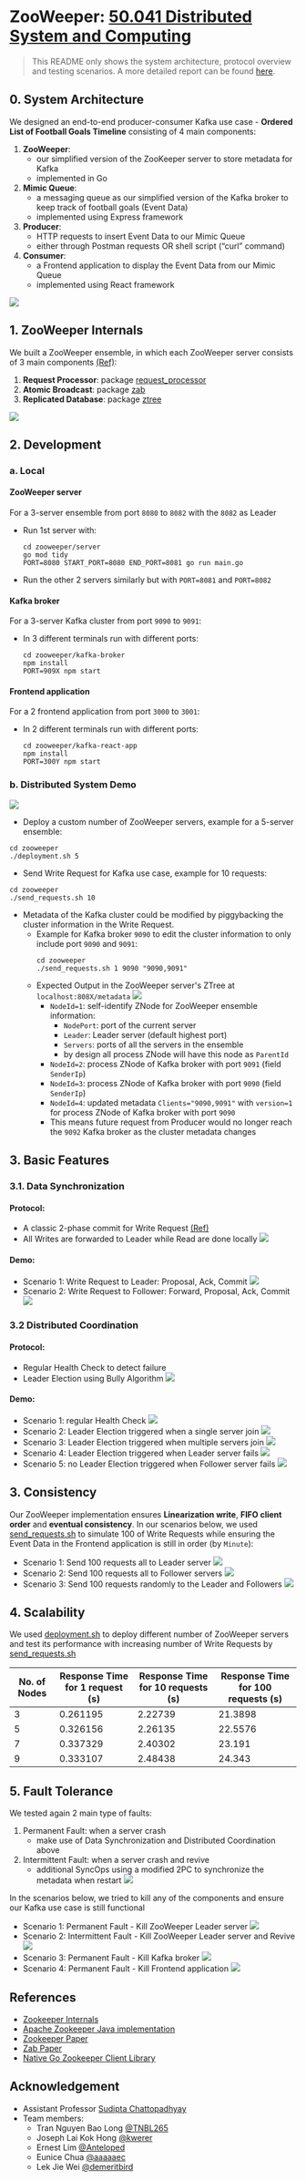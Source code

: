 # ZooWeeper: [50.041 Distributed System and Computing](https://istd.sutd.edu.sg/undergraduate/courses/50041-distributed-systems-computing/)

> This README only shows the system architecture, protocol overview and testing scenarios. A more detailed report can be found [here]().
## 0. System Architecture
We designed an end-to-end producer-consumer Kafka use case - **Ordered List of Football Goals Timeline** consisting of 4 main components:
1. **ZooWeeper**:
   - our simplified version of the ZooKeeper server to store metadata for Kafka
   - implemented in Go 
2. **Mimic Queue**:
   - a messaging queue as our simplified version of the Kafka broker to keep track of football goals (Event Data)
   - implemented using Express framework
3. **Producer**:
   - HTTP requests to insert Event Data to our Mimic Queue
   - either through Postman requests OR shell script (“curl” command)
4. **Consumer**:
   - a Frontend application to display the Event Data from our Mimic Queue
   - implemented using React framework

![](assets/architecture/system_architecture.png)

## 1. ZooWeeper Internals
We built a ZooWeeper ensemble, in which each ZooWeeper server consists of 3 main components [(Ref)](https://pdos.csail.mit.edu/6.824/papers/zookeeper.pdf):
1. **Request Processor**: package [request_processor](server/request_processors/routes.go)
2. **Atomic Broadcast**: package [zab](server/zab/zab.go)
3. **Replicated Database**: package [ztree](server/ztree/interface.go)

![](assets/architecture/zooweeper_internals.png)

## 2. Development
### a. Local
#### ZooWeeper server
For a 3-server ensemble from port `8080` to `8082` with the `8082` as Leader
- Run 1st server with:
   ```shell
   cd zooweeper/server
   go mod tidy 
   PORT=8080 START_PORT=8080 END_PORT=8081 go run main.go
   ```
- Run the other 2 servers similarly but with `PORT=8081` and `PORT=8082`
#### Kafka broker
For a 3-server Kafka cluster from port `9090` to `9091`:
- In 3 different terminals run with different ports:
   ```shell
   cd zooweeper/kafka-broker
   npm install
   PORT=909X npm start
   ```
#### Frontend application
For a 2 frontend application from port `3000` to `3001`:
- In 2 different terminals run with different ports:
   ```shell
   cd zooweeper/kafka-react-app
   npm install
   PORT=300Y npm start
   ```
### b. Distributed System Demo
![](assets/demo/happy_path.gif)
- Deploy a custom number of ZooWeeper servers, example for a 5-server ensemble:
```shell
cd zooweeper
./deployment.sh 5
```
- Send Write Request for Kafka use case, example for 10 requests:
```shell
cd zooweeper
./send_requests.sh 10
```
- Metadata of the Kafka cluster could be modified by piggybacking the cluster information in the Write Request.
  - Example for Kafka broker `9090` to edit the cluster information to only include port `9090` and `9091`:
      ```shell
      cd zooweeper
      ./send_requests.sh 1 9090 "9090,9091"
      ```
  - Expected Output in the ZooWeeper server's ZTree at `localhost:808X/metadata`
    ![](assets/demo/metadata_update.png)
    - `NodeId=1`: self-identify ZNode for ZooWeeper ensemble information:
      - `NodePort`: port of the current server
      - `Leader`: Leader server (default highest port)
      - `Servers`: ports of all the servers in the ensemble
      - by design all process ZNode will have this node as `ParentId`
    - `NodeId=2`: process ZNode of Kafka broker with port `9091` (field `SenderIp`)
    - `NodeId=3`: process ZNode of Kafka broker with port `9090` (field `SenderIp`)
    - `NodeId=4`: updated metadata `Clients="9090,9091"` with `version=1` for process ZNode of Kafka broker with port `9090` 
    - This means future request from Producer would no longer reach the `9092` Kafka broker as the cluster metadata changes

## 3. Basic Features
### 3.1. Data Synchronization
#### Protocol:
- A classic 2-phase commit for Write Request [(Ref)](https://zookeeper.apache.org/doc/r3.9.0/zookeeperInternals.html#sc_activeMessaging)
- All Writes are forwarded to Leader while Read are done locally
![](assets/protocol/data_synchronization.png)
#### Demo:
- Scenario 1: Write Request to Leader: Proposal, Ack, Commit
![](assets/demo/data_synchronization/leader_receive.gif)
- Scenario 2: Write Request to Follower: Forward, Proposal, Ack, Commit
![](assets/demo/data_synchronization/follower_receive.gif)

### 3.2 Distributed Coordination
#### Protocol:
- Regular Health Check to detect failure
- Leader Election using Bully Algorithm
![](assets/protocol/distributed_coordination.png)
#### Demo:
- Scenario 1: regular Health Check
![](assets/demo/distributed_coordination/regular_health_check.gif)
- Scenario 2: Leader Election triggered when a single server join
![](assets/demo/distributed_coordination/leader_election_single_join.gif)
- Scenario 3: Leader Election triggered when multiple servers join
![](assets/demo/distributed_coordination/leader_election_multiple_join.gif)
- Scenario 4: Leader Election triggered when Leader server fails
![](assets/demo/distributed_coordination/killing_leader.gif)
- Scenario 5: no Leader Election triggered when Follower server fails
![](assets/demo/distributed_coordination/killing_follower.gif)

## 3. Consistency
Our ZooWeeper implementation ensures **Linearization write**, **FIFO client order** and **eventual consistency**.
In our scenarios below, we used [send_requests.sh](./send_requests.sh) to simulate 100 of Write Requests while ensuring the Event Data in the
Frontend application is still in order (by `Minute`):
- Scenario 1: Send 100 requests all to Leader server
![](assets/demo/consistency/100leaders.gif)
- Scenario 2: Send 100 requests all to Follower servers
![](assets/demo/consistency/100followers.gif)
- Scenario 3: Send 100 requests randomly to the Leader and Followers
![](assets/demo/consistency/100random.gif)

## 4. Scalability
We used [deployment.sh](./deployment.sh) to deploy different number of ZooWeeper servers and test its performance with 
increasing number of Write Requests by [send_requests.sh](./send_requests.sh)

| No. of Nodes | Response Time for 1 request (s)  | Response Time for 10 requests (s) | Response Time for 100 requests (s) |
|--------------|----------------------------------|-----------------------------------|------------------------------------|
| 3            | 0.261195                         | 2.22739                           | 21.3898                            |
| 5            | 0.326156                         | 2.26135                           | 22.5576                            |
| 7            | 0.337329                         | 2.40302                           | 23.191                             |
| 9            | 0.333107                         | 2.48438                           | 24.343                             |

## 5. Fault Tolerance
We tested again 2 main type of faults:
1. Permanent Fault: when a server crash
   - make use of Data Synchronization and Distributed Coordination above  
2. Intermittent Fault: when a server crash and revive
   - additional SyncOps using a modified 2PC to synchronize the metadata when restart
    ![](assets/protocol/fault_tolerance.png)

In the scenarios below, we tried to kill any of the components and ensure our Kafka use case is still functional
- Scenario 1: Permanent Fault - Kill ZooWeeper Leader server
![](assets/demo/fault_tolerance/permanent.gif)
- Scenario 2: Intermittent Fault - Kill ZooWeeper Leader server and Revive
![](assets/demo/fault_tolerance/intermittent.gif)
- Scenario 3: Permanent Fault - Kill Kafka broker
![](assets/demo/fault_tolerance/kill_kafka.gif)
- Scenario 4: Permanent Fault - Kill Frontend application
![](assets/demo/fault_tolerance/kill_react.gif)

## References
- [Zookeeper Internals](https://zookeeper.apache.org/doc/r3.9.0/zookeeperInternals.html)
- [Apache Zookeeper Java implementation](https://github.com/apache/zookeeper)
- [Zookeeper Paper](https://pdos.csail.mit.edu/6.824/papers/zookeeper.pdf)
- [Zab Paper](https://ieeexplore.ieee.org/stamp/stamp.jsp?arnumber=5958223)
- [Native Go Zookeeper Client Library](https://github.com/go-zookeeper/zk)

## Acknowledgement
- Assistant Professor [Sudipta Chattopadhyay](https://istd.sutd.edu.sg/people/faculty/sudipta-chattopadhyay/)
- Team members:
  - Tran Nguyen Bao Long [@TNBL265](https://github.com/TNBL265) 
  - Joseph Lai Kok Hong [@kwerer](https://github.com/kwerer)
  - Ernest Lim [@Anteloped](https://github.com/Anteloped)
  - Eunice Chua [@aaaaaec](https://github.com/aaaaaec)
  - Lek Jie Wei [@demeritbird](https://github.com/demeritbird)